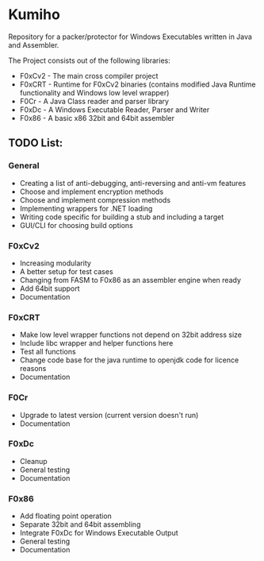 # Kumiho

Repository for a packer/protector for Windows Executables written in Java and Assembler.

The Project consists out of the following libraries:

- F0xCv2 - The main cross compiler project
- F0xCRT - Runtime for F0xCv2 binaries (contains modified Java Runtime functionality and Windows low level wrapper)
- F0Cr   - A Java Class reader and parser library
- F0xDc  - A Windows Executable Reader, Parser and Writer
- F0x86  - A basic x86 32bit and 64bit assembler

## TODO List:

### General
- Creating a list of anti-debugging, anti-reversing and anti-vm features
- Choose and implement encryption methods
- Choose and implement compression methods
- Implementing wrappers for .NET loading
- Writing code specific for building a stub and including a target
- GUI/CLI for choosing build options

### F0xCv2
- Increasing modularity
- A better setup for test cases
- Changing from FASM to F0x86 as an assembler engine when ready
- Add 64bit support
- Documentation

### F0xCRT
- Make low level wrapper functions not depend on 32bit address size
- Include libc wrapper and helper functions here
- Test all functions
- Change code base for the java runtime to openjdk code for licence reasons
- Documentation

### F0Cr
- Upgrade to latest version (current version doesn't run)
- Documentation

### F0xDc
- Cleanup
- General testing
- Documentation

### F0x86
- Add floating point operation
- Separate 32bit and 64bit assembling
- Integrate F0xDc for Windows Executable Output
- General testing
- Documentation
